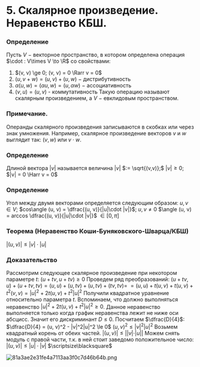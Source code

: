 # 5. Скалярное произведение. Неравенство КБШ.

### Определение
Пусть $V~-$ векторное пространство, в котором определена операция  $\cdot : V\times V \to \R$ со свойствами:
1) $(v, v) \ge 0; (v, v) = 0 \Rarr v = 0$
2) $(u, v + w) = (u, v) + (u, w)~-$ дистрибутивность
3) $\alpha(u, w) = (\alpha u, w) = (u, \alpha w)~-$  ассоциативность
4) $(v, u) = (u, v)$ - коммутативность
Такую операцию называют скалярным произведением, а
$V~-$ евклидовым пространством.

### Примечание.
Операнды скалярного произведения записываются в скобках или через знак умножения.
Например, скалярное произведение векторов $v$  и $w$  выглядит так: $(v, w)$ или $v\cdot w$.

### Определение
Длиной вектора $|v|$ называется величина $|v|$ $:= \sqrt{(v,v)};$ $|v| \ge 0;$
$|v| = 0 \Harr v = 0$

### Определение
Угол между двумя векторами определяется следующим образом:
$u, v \in V$; $cos\angle (u, v) = \dfrac{(u, v)}{|u|\cdot |v|}$; $u, v \ne 0$
$\angle (u, v) = arccos \dfrac{(u, v)}{|u|\cdot |v|}$ $\in [0, \pi]$

### Теорема (Неравенство Коши-Буняковского-Шварца/КБШ)
$|(u, v)| \le |v|\cdot|u|$

### Доказательство
Рассмотрим следующее скалярное произведение при некотором параметре $t$:
$(u + tv, u + tv) \ge 0$
Проведем ряд преобразований:
$(u + tv, u) + (u + tv, tv) = (u, u) + (u, tv) + (u, tv) + (tv, tv) =$
$= (u, u) + t(u, v) + t(u, v) + t^2(v, v) = |u|^2 + 2t(u, v) + t^2|u|^2$
Получили квадратное уравнение относительно параметра $t$. Вспоминаем, что должно выполняться неравенство
$|u|^2 + 2t(u, v) + t^2|u|^2 \ge 0$. Данное неравенство выполняется только когда график неравенства лежит не ниже оси абсцисс. Значит его дискриминант $D \le 0$. Посчитаем $\dfrac{D}{4}$:
$\dfrac{D}{4} = (u, v)^2 - |v|^2|u|^2 \le 0$
$(u, v)^2 \le |v|^2|u|^2$
Возьмем квадратный корень от обеих частей.
$|(u, v)| \le ||v|\cdot|u||$
Можем снять модуль с правой части, т.к. в ней стоит заведомо положительное число:
$|(u, v)| \le |u|\cdot|v|$  $\scriptsize\blacksquare$

![81a3ae2e31fe4a7113aa3f0c7d46b64b.png](81a3ae2e31fe4a7113aa3f0c7d46b64b.png)